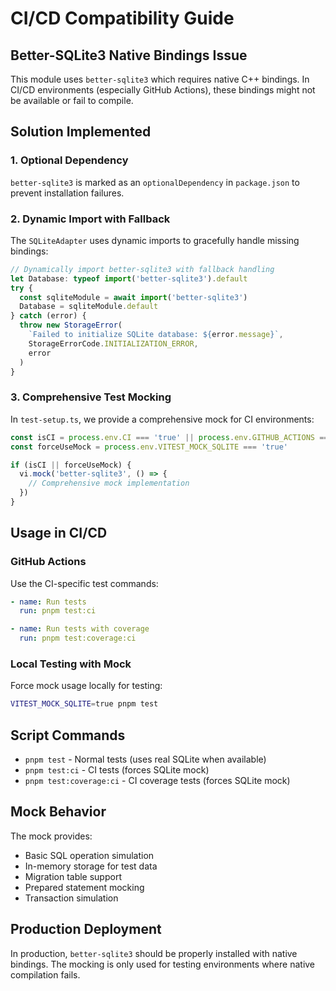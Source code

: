 # CI/CD Compatibility Guide

## Better-SQLite3 Native Bindings Issue

This module uses `better-sqlite3` which requires native C++ bindings. In CI/CD environments (especially GitHub Actions), these bindings might not be available or fail to compile.

## Solution Implemented

### 1. **Optional Dependency**

`better-sqlite3` is marked as an `optionalDependency` in `package.json` to prevent installation failures.

### 2. **Dynamic Import with Fallback**

The `SQLiteAdapter` uses dynamic imports to gracefully handle missing bindings:

```typescript
// Dynamically import better-sqlite3 with fallback handling
let Database: typeof import('better-sqlite3').default
try {
  const sqliteModule = await import('better-sqlite3')
  Database = sqliteModule.default
} catch (error) {
  throw new StorageError(
    `Failed to initialize SQLite database: ${error.message}`,
    StorageErrorCode.INITIALIZATION_ERROR,
    error
  )
}
```

### 3. **Comprehensive Test Mocking**

In `test-setup.ts`, we provide a comprehensive mock for CI environments:

```typescript
const isCI = process.env.CI === 'true' || process.env.GITHUB_ACTIONS === 'true'
const forceUseMock = process.env.VITEST_MOCK_SQLITE === 'true'

if (isCI || forceUseMock) {
  vi.mock('better-sqlite3', () => {
    // Comprehensive mock implementation
  })
}
```

## Usage in CI/CD

### GitHub Actions

Use the CI-specific test commands:

```yaml
- name: Run tests
  run: pnpm test:ci

- name: Run tests with coverage
  run: pnpm test:coverage:ci
```

### Local Testing with Mock

Force mock usage locally for testing:

```bash
VITEST_MOCK_SQLITE=true pnpm test
```

## Script Commands

- `pnpm test` - Normal tests (uses real SQLite when available)
- `pnpm test:ci` - CI tests (forces SQLite mock)
- `pnpm test:coverage:ci` - CI coverage tests (forces SQLite mock)

## Mock Behavior

The mock provides:

- Basic SQL operation simulation
- In-memory storage for test data
- Migration table support
- Prepared statement mocking
- Transaction simulation

## Production Deployment

In production, `better-sqlite3` should be properly installed with native bindings. The mocking is only used for testing environments where native compilation fails.
